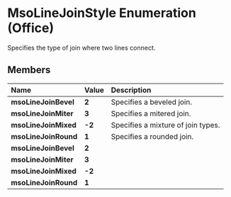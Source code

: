 
# MsoLineJoinStyle Enumeration (Office)

Specifies the type of join where two lines connect.


## Members



|**Name**|**Value**|**Description**|
|:-----|:-----|:-----|
| **msoLineJoinBevel**| **2**|Specifies a beveled join.|
| **msoLineJoinMiter**| **3**|Specifies a mitered join.|
| **msoLineJoinMixed**| **-2**|Specifies a mixture of join types.|
| **msoLineJoinRound**| **1**|Specifies a rounded join.|
| **msoLineJoinBevel**| **2**||
| **msoLineJoinMiter**| **3**||
| **msoLineJoinMixed**| **-2**||
| **msoLineJoinRound**| **1**||
